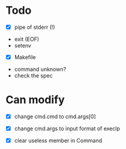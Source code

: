 # Todo
- [x] pipe of stderr (!)
- exit (EOF)
- setenv
- [x] Makefile
- command unknown?
- check the spec

# Can modify
- [x] change cmd.cmd to cmd.args[0]
- [x] change cmd.args to input format of execlp
- [x] clear useless member in Command


